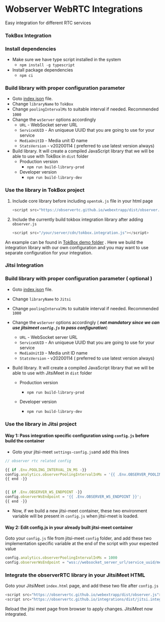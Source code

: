 # Wobserver WebRTC Integrations
Easy integration for different RTC services



### TokBox Integration

### Install dependencies

- Make sure we have type script installed in the system
  - `npm install -g typescript`
- Install package dependencies
  - `npm ci`

### Build library with proper configuration parameter

- Goto [index.json](library.config/index.json) file.
- Change `libraryName` to `TokBox`
- Change `poolingIntervalMs` to suitable interval if needed. Recommended `1000`
- Change the `wsServer` options accordingly
  - `URL` - WebSocket server URL
  - `ServiceUUID` - An uniqueue UUID that you are going to use for your service
  - `MediaUnitID` - Media unit ID name
  - `StatsVersion` - v20200114 ( preferred to use latest version always)
- Build library. It will create a compiled JavaScript library that we will be able to use with TokBox in `dist` folder
  - Production version
    -  `npm run build-library-prod`
  - Developer version
    -  `npm run build-library-dev`

### Use the library in TokBox project

1. Include core library before including `opentok.js` file in your html page

    ```javascript 
    <script src="https://observertc.github.io/webextrapp/dist/observer.js"></script> 
   ```

2. Include the currently build tokbox integration library after adding `observer.js`

    ```javascript
   <script src="/your/server/cdn/tokbox.integration.js"></script>
    ```


An example can be found in [TokBox demo folder](__test__/tokbox/index.htm#L3-L4) . Here we build the integration library with our own configuration and you may want to use separate configuration for your integration.



### Jitsi Integration



### Build library with proper configuration parameter ( optional )

- Goto [index.json](library.config/index.json) file.

- Change `libraryName` to `Jitsi`

- Change `poolingIntervalMs` to suitable interval if needed. Recommended `1000`

- Change the `wsServer` options accordingly ( ***not mandatory since we can use jitsimeet `config.js` to pass configuration***)

  - `URL` - WebSocket server URL
  - `ServiceUUID` - An uniqueue UUID that you are going to use for your service
  - `MediaUnitID` - Media unit ID name
  - `StatsVersion` - v20200114 ( preferred to use latest version always)

- Build library. It will create a compiled JavaScript library that we will be able to use with JitsiMeet in `dist` folder

  - Production version

    -  `npm run build-library-prod`

  - Developer version

    -  `npm run build-library-dev`

      

### Use the library in Jitsi project

#### Way 1: Pass integration specific configuration using `config.js` before build the container

- Goto your jitsi-meet `settings-config.js`and add this lines

```javascript
// observer rtc related config

{{ if .Env.POOLING_INTERVAL_IN_MS -}}
config.analytics.observerPoolingIntervalInMs = '{{ .Env.OBSERVER_POOLING_INTERVAL_IN_MS }}';
{{ end -}}


{{ if .Env.OBSERVER_WS_ENDPOINT -}}
config.observerWsEndpoint = '{{ .Env.OBSERVER_WS_ENDPOINT }}';
{{ end -}}
```

- Now, if we build a new jitsi-meet container, these two environment variable will be present in `config.js` when jitsi-meet is loaded.

#### Way 2: Edit config.js in your already built jitsi-meet container 

Goto your `config.js` file from jitsi-meet `config` folder, and add these two implementation specific variable at the end of the script with your expected value

```javascript
config.analytics.observerPoolingIntervalInMs = 1000
config.observerWsEndpoint = "wss://websocket_server_url/service_uuid/media_unit_id/stats_version/json"
```



### Integrate the observerRTC library in your JitsiMeet HTML

Goto your JitsiMeet  `index.html` page, and add these two file after `config.js`

```javascript
<script src="https://observertc.github.io/webextrapp/dist/observer.js"></script>
<script src="https://observertc.github.io/integrations/dist/jitsi.integration.js"></script>
```

Reload the jitsi meet page from browser to apply changes. JitsiMeet now integrated.

